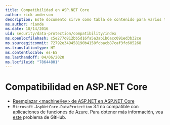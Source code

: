 ```yaml
---
title: Compatibilidad en ASP.NET Core
author: rick-anderson
description: Este documento sirve como tabla de contenido para varios temas de compatibilidad de protección de datos de ASP.NET Core.
ms.author: riande
ms.date: 10/14/2016
uid: security/data-protection/compatibility/index
ms.openlocfilehash: c5e277d812bb5d16fa5a3ab1b6acc091ed3b32ce
ms.sourcegitcommit: 72792e349458190b4158fcbacb87caf3fc605268
ms.translationtype: HT
ms.contentlocale: es-ES
ms.lasthandoff: 04/06/2020
ms.locfileid: "78644801"
---
```

# <a name="compatibility-in-aspnet-core"></a>Compatibilidad en ASP.NET Core

* [Reemplazar \<machineKey> de ASP.NET en ASP.NET Core](xref:security/data-protection/compatibility/replacing-machinekey)
* `Microsoft.AspNetCore.DataProtection` 3.1 no compatible con aplicaciones de funciones de Azure. Para obtener más información, vea [este](https://github.com/Azure/azure-functions-host/issues/5447) problema de GitHub.
